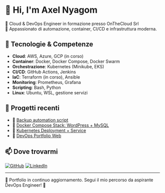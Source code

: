 
# 👋 Hi, I'm Axel Nyagom

🎯 Cloud & DevOps Engineer in formazione presso OnTheCloud Srl  
🔧 Appassionato di automazione, container, CI/CD e infrastruttura moderna.

## 🧰 Tecnologie & Competenze

- **Cloud**: AWS, Azure, GCP (in corso)
- **Container**: Docker, Docker Compose, Docker Swarm
- **Orchestrazione**: Kubernetes (Minikube, EKS)
- **CI/CD**: GitHub Actions, Jenkins
- **IaC**: Terraform (in corso), Ansible
- **Monitoring**: Prometheus, Grafana
- **Scripting**: Bash, Python
- **Linux**: Ubuntu, WSL, gestione servizi

## 🚀 Progetti recenti

- 🔹 [Backup automation script](https://github.com/axelred-rgb/backup-script)
- 🔹 [Docker Compose Stack: WordPress + MySQL](https://github.com/axelred-rgb/docker-wordpress-stack)
- 🔹 [Kubernetes Deployment + Service](https://github.com/axelred-rgb/k8s-deployment)
- 🔹 [DevOps Portfolio Web](https://axelred-rgb.github.io)

## 📫 Dove trovarmi

[![GitHub](https://img.shields.io/badge/GitHub-axelred--rgb-black?logo=github)](https://github.com/axelred-rgb)
[![LinkedIn](https://img.shields.io/badge/LinkedIn-AxelNyagom-blue?logo=linkedin)](https://www.linkedin.com/in/axelnyagom)

---

🚧 Portfolio in continuo aggiornamento. Segui il mio percorso da aspirante DevOps Engineer! 🚀
